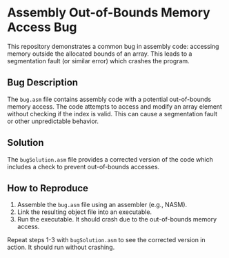 # Assembly Out-of-Bounds Memory Access Bug
This repository demonstrates a common bug in assembly code: accessing memory outside the allocated bounds of an array. This leads to a segmentation fault (or similar error) which crashes the program.

## Bug Description
The `bug.asm` file contains assembly code with a potential out-of-bounds memory access. The code attempts to access and modify an array element without checking if the index is valid. This can cause a segmentation fault or other unpredictable behavior.

## Solution
The `bugSolution.asm` file provides a corrected version of the code which includes a check to prevent out-of-bounds accesses.

## How to Reproduce
1. Assemble the `bug.asm` file using an assembler (e.g., NASM).
2. Link the resulting object file into an executable.
3. Run the executable.  It should crash due to the out-of-bounds memory access.

Repeat steps 1-3 with `bugSolution.asm` to see the corrected version in action.  It should run without crashing.